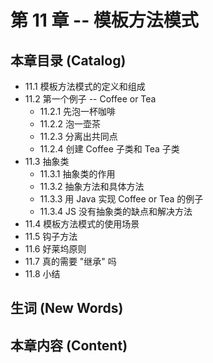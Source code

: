 # 第 11 章 -- 模板方法模式

## 本章目录 (Catalog)
- 11.1 模板方法模式的定义和组成
- 11.2 第一个例子 -- Coffee or Tea
    + 11.2.1 先泡一杯咖啡
    + 11.2.2 泡一壶茶
    + 11.2.3 分离出共同点
    + 11.2.4 创建 Coffee 子类和 Tea 子类
- 11.3 抽象类
    + 11.3.1 抽象类的作用 
    + 11.3.2 抽象方法和具体方法
    + 11.3.3 用 Java 实现 Coffee or Tea 的例子
    + 11.3.4 JS 没有抽象类的缺点和解决方法
- 11.4 模板方法模式的使用场景
- 11.5 钩子方法
- 11.6 好莱坞原则
- 11.7 真的需要 "继承" 吗
- 11.8 小结

## 生词 (New Words)


## 本章内容 (Content)
